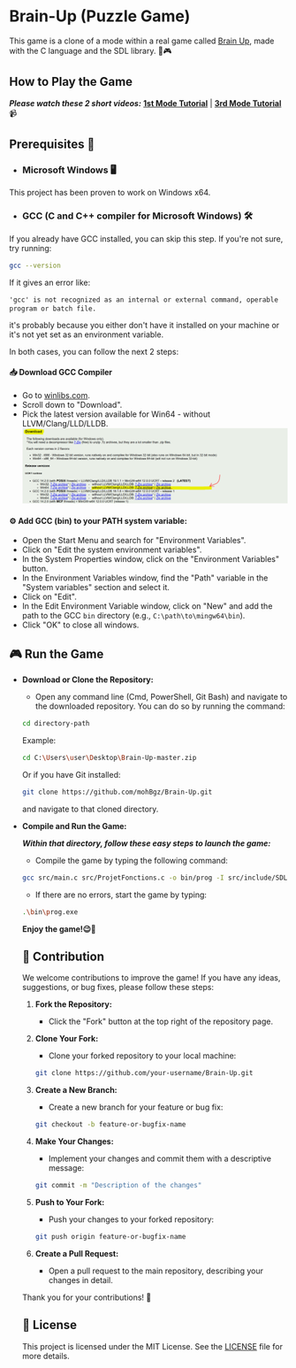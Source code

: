 # Brain-Up (Puzzle Game)

This game is a clone of a mode within a real game called [Brain Up](https://www.amazon.ca/Rationalcell-Brain-Up/dp/B00B2BSF12), made with the C language and the SDL library. 🧠🎮

## How to Play the Game
___Please watch these 2 short videos:___ **[1st Mode Tutorial](./tutorials/1st_Mode.mp4)** | **[3rd Mode Tutorial](./tutorials/3rd_Mode.mp4)** 📹



## Prerequisites 📝

- ### Microsoft Windows 🖥️
This project has been proven to work on Windows x64. 

- ### GCC (C and C++ compiler for Microsoft Windows) 🛠️

If you already have GCC installed, you can skip this step. If you're not sure, try running:
```sh
gcc --version
```
If it gives an error like:
```
'gcc' is not recognized as an internal or external command, operable program or batch file.
```
it's probably because you either don't have it installed on your machine or it's not yet set as an environment variable.

In both cases, you can follow the next 2 steps:

#### 📥  **Download GCC Compiler** 
- Go to [winlibs.com](http://winlibs.com).
- Scroll down to "Download".
- Pick the latest version available for Win64 - without LLVM/Clang/LLD/LLDB.
![alt text](./tutorials/gcc_download_guide.png) 

#### ⚙️ **Add GCC (bin) to your PATH system variable:**
- Open the Start Menu and search for "Environment Variables".
- Click on "Edit the system environment variables".
- In the System Properties window, click on the "Environment Variables" button.
- In the Environment Variables window, find the "Path" variable in the "System variables" section and select it.
- Click on "Edit".
- In the Edit Environment Variable window, click on "New" and add the path to the GCC `bin` directory (e.g., `C:\path\to\mingw64\bin`).
- Click "OK" to close all windows.

## 🎮 Run the Game 
-  **Download or Clone the Repository:**
    - Open any command line (Cmd, PowerShell, Git Bash) and navigate to the downloaded repository.
    You can do so by running the command:
    ```sh
    cd directory-path
    ```
    Example:
    ```sh
    cd C:\Users\user\Desktop\Brain-Up-master.zip
    ```
    Or if you have Git installed:
    ```sh
    git clone https://github.com/mohBgz/Brain-Up.git
    ```
    and navigate to that cloned directory.

- **Compile and Run the Game:**
    
    ___Within that directory, follow these easy steps to launch the game:___

    - Compile the game by typing the following command:
    ```sh
    gcc src/main.c src/ProjetFonctions.c -o bin/prog -I src/include/SDL -I src/include -L src/lib -lmingw32 -lSDL2main -lSDL2 -lSDL2_image -lSDL2_ttf -lSDL2_mixer
    ```

    - If there are no errors, start the game by typing:
    ```sh
    .\bin\prog.exe
    ```

    **Enjoy the game!😉🎉**
    ## 🤝 Contribution

    We welcome contributions to improve the game! If you have any ideas, suggestions, or bug fixes, please follow these steps:

    1. **Fork the Repository:**
        - Click the "Fork" button at the top right of the repository page.

    2. **Clone Your Fork:**
        - Clone your forked repository to your local machine:
        ```sh
        git clone https://github.com/your-username/Brain-Up.git
        ```

    3. **Create a New Branch:**
        - Create a new branch for your feature or bug fix:
        ```sh
        git checkout -b feature-or-bugfix-name
        ```

    4. **Make Your Changes:**
        - Implement your changes and commit them with a descriptive message:
        ```sh
        git commit -m "Description of the changes"
        ```

    5. **Push to Your Fork:**
        - Push your changes to your forked repository:
        ```sh
        git push origin feature-or-bugfix-name
        ```

    6. **Create a Pull Request:**
        - Open a pull request to the main repository, describing your changes in detail.

    Thank you for your contributions! 🙌

    ## 📜 License

    This project is licensed under the MIT License. See the [LICENSE](./LICENSE) file for more details.